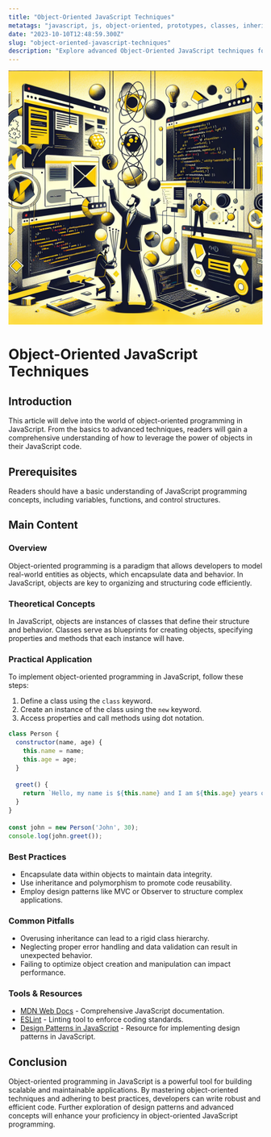 ```yaml
---
title: "Object-Oriented JavaScript Techniques"
metatags: "javascript, js, object-oriented, prototypes, classes, inheritance"
date: "2023-10-10T12:48:59.300Z"
slug: "object-oriented-javascript-techniques"
description: "Explore advanced Object-Oriented JavaScript techniques for efficient and structured programming.🔧"
---
```

![Article image](./image.png)
# Object-Oriented JavaScript Techniques

## Introduction
This article will delve into the world of object-oriented programming in JavaScript. From the basics to advanced techniques, readers will gain a comprehensive understanding of how to leverage the power of objects in their JavaScript code.

## Prerequisites
Readers should have a basic understanding of JavaScript programming concepts, including variables, functions, and control structures.

## Main Content

### Overview
Object-oriented programming is a paradigm that allows developers to model real-world entities as objects, which encapsulate data and behavior. In JavaScript, objects are key to organizing and structuring code efficiently.

### Theoretical Concepts
In JavaScript, objects are instances of classes that define their structure and behavior. Classes serve as blueprints for creating objects, specifying properties and methods that each instance will have.

### Practical Application
To implement object-oriented programming in JavaScript, follow these steps:

1. Define a class using the `class` keyword.
2. Create an instance of the class using the `new` keyword.
3. Access properties and call methods using dot notation.

```javascript
class Person {
  constructor(name, age) {
    this.name = name;
    this.age = age;
  }

  greet() {
    return `Hello, my name is ${this.name} and I am ${this.age} years old.`;
  }
}

const john = new Person('John', 30);
console.log(john.greet());
```

### Best Practices
- Encapsulate data within objects to maintain data integrity.
- Use inheritance and polymorphism to promote code reusability.
- Employ design patterns like MVC or Observer to structure complex applications.

### Common Pitfalls
- Overusing inheritance can lead to a rigid class hierarchy.
- Neglecting proper error handling and data validation can result in unexpected behavior.
- Failing to optimize object creation and manipulation can impact performance.

### Tools & Resources
- [MDN Web Docs](https://developer.mozilla.org/en-US/docs/Web/JavaScript) - Comprehensive JavaScript documentation.
- [ESLint](https://eslint.org/) - Linting tool to enforce coding standards.
- [Design Patterns in JavaScript](https://refactoring.guru/design-patterns/javascript) - Resource for implementing design patterns in JavaScript.

## Conclusion
Object-oriented programming in JavaScript is a powerful tool for building scalable and maintainable applications. By mastering object-oriented techniques and adhering to best practices, developers can write robust and efficient code. Further exploration of design patterns and advanced concepts will enhance your proficiency in object-oriented JavaScript programming.
